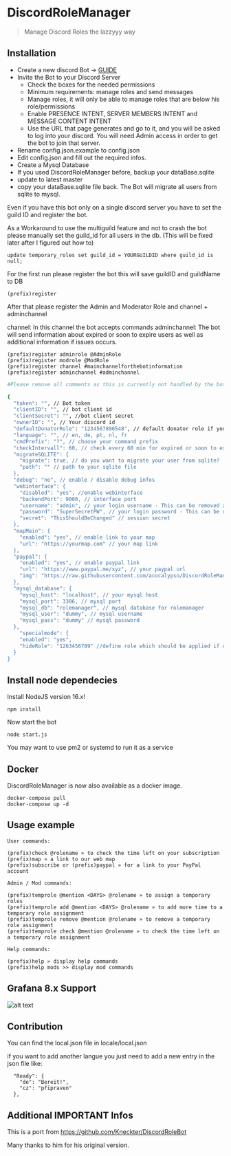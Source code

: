 # DiscordRoleManager

> Manage Discord Roles the lazzyyy way

## Installation

- Create a new discord Bot -> [GUIDE](https://discordpy.readthedocs.io/en/latest/discord.html)
- Invite the Bot to your Discord Server
  - Check the boxes for the needed permissions
  - Minimum requirements: manage roles and send messages
  - Manage roles, it will only be able to manage roles that are below his role/permissions
  - Enable PRESENCE INTENT, SERVER MEMBERS INTENT and MESSAGE CONTENT INTENT
  - Use the URL that page generates and go to it, and you will be asked to log into your discord. You will need Admin access in order to get the bot to join that server.
- Rename config.json.example to config.json
- Edit config.json and fill out the required infos.
- Create a Mysql Database
- If you used DiscordRoleManager before, backup your dataBase.sqlite
- update to latest master
- copy your dataBase.sqlite file back. The Bot will migrate all users from sqlite to mysql.

Even if you have this bot only on a single discord server you have to set the guild ID and register the bot.

As a Workaround to use the multiguild feature and not to crash the bot please manually set the guild_id for all users in the db.
(This will be fixed later after I figured out how to)

```update temporary_roles set guild_id = YOURGUILDID where guild_id is null;```

For the first run please register the bot this will save guildID and guildName to DB

```
(prefix)register
```

After that please register the Admin and Moderator Role and channel + adminchannel

channel: In this channel the bot accepts commands
adminchannel: The bot will send information about expired or soon to expire users as well as additional information if issues occurs.

```
(prefix)register adminrole @AdminRole
(prefix)register modrole @ModRole
(prefix)register channel #mainchannelforthebotinformation
(prefix)register adminchannel #adminchannel
```

```sh
#Please remove all comments as this is currently not handled by the bot!

{
  "token": "", // Bot token
  "clientID": "", // bot client id
  "clientSecret": "", //bot client secret
  "ownerID": "", // Your discord id
  "defaultDonatorRole": "1234567896548", // default donator role if you don't want to specify it in the command
  "language": "", // en, de, pt, nl, fr
  "cmdPrefix": "?", // choose your command prefix
  "checkIntervall": 60, // check every 60 min for expired or soon to expire users
  "migrateSQLITE": {
    "migrate": true, // do you want to migrate your user from sqlite?
    "path": "" // path to your sqlite file
  },
  "debug": "no", // enable / disable debug infos
  "webinterface": {
    "disabled": "yes", //enable webinterface
    "backendPort": 9000, // interface port
    "username": "admin", // your login username - This can be removed afterwards
    "password": "SuperSecretPW", // your login password - This can be removed afterwards
    "secret": "ThisShouldBeChanged" // session secret
  },
  "mapMain": {
    "enabled": "yes", // enable link to your map
    "url": "https://yourmap.com" // your map link
  },
  "paypal": {
    "enabled": "yes", // enable paypal link
    "url": "https://www.paypal.me/xyz", // your paypal url
    "img": "https://raw.githubusercontent.com/acocalypso/DiscordRoleManager/master/paypal_icon.jpg"
  },
  "mysql_database": {
    "mysql_host": "localhost", // your mysql host
    "mysql_port": 3306, // mysql port
    "mysql_db": "rolemanager", // mysql database for rolemanager
    "mysql_user": "dummy", // mysql username
    "mysql_pass": "dummy" // mysql password
  },
    "specialmode": {
    "enabled": "yes",
    "hideRole": "1263456789" //define role which should be applied if user looses role
  }
}

```

## Install node dependecies

Install NodeJS version 16.x!

```
npm install
```

Now start the bot

```
node start.js
```

You may want to use pm2 or systemd to run it as a service

## Docker

DiscordRoleManager is now also available as a docker image.

```
docker-compose pull
docker-compose up -d
```

## Usage example

```
User commands:

(prefix)check @rolename » to check the time left on your subscription
(prefix)map » a link to our web map
(prefix)subscribe or (prefix)paypal » for a link to your PayPal account

Admin / Mod commands:

(prefix)temprole @mention <DAYS> @rolename » to assign a temporary roles
(prefix)temprole add @mention <DAYS> @rolename » to add more time to a temporary role assignment
(prefix)temprole remove @mention @rolename » to remove a temporary role assignment
(prefix)temprole check @mention @rolename » to check the time left on a temporary role assignment

Help commands:

(prefix)help » display help commands
(prefix)help mods >> display mod commands
```

## Grafana 8.x Support

![alt text](https://raw.githubusercontent.com/acocalypso/DiscordRoleManager/master/grafana_donators.PNG)

## Contribution

You can find the local.json file in locale/local.json

if you want to add another langue you just need to add a new entry in the json file like:

```
  "Ready": {
    "de": "Bereit!",
    "cz": "připraven"
  },
```

## Additional IMPORTANT Infos

This is a port from <https://github.com/Kneckter/DiscordRoleBot>

Many thanks to him for his original version.
